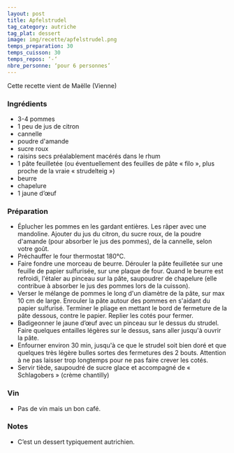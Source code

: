 ```yaml
---
layout: post
title: Apfelstrudel
tag_category: autriche
tag_plat: dessert
image: img/recette/apfelstrudel.png
temps_preparation: 30
temps_cuisson: 30
temps_repos: ‘-‘
nbre_personne: ‘pour 6 personnes’
---
```

Cette recette vient de Maëlle (Vienne)

### Ingrédients
* 3-4 pommes
* 1 peu de jus de citron
* cannelle
* poudre d'amande
* sucre roux
* raisins secs préalablement macérés dans le rhum
* 1 pâte feuilletée (ou éventuellement des feuilles de pâte « filo », plus proche de la vraie « strudelteig »)
* beurre
* chapelure
* 1 jaune d’œuf

### Préparation
* Éplucher les pommes en les gardant entières. Les râper avec une mandoline. Ajouter du jus du citron, du sucre roux, de la poudre d'amande (pour absorber le jus des pommes), de la cannelle, selon votre goût.
* Préchauffer le four thermostat 180°C.
* Faire fondre une morceau de beurre. Dérouler la pâte feuilletée sur une feuille de papier sulfurisée, sur une plaque de four. Quand le beurre est refroidi, l'étaler au pinceau sur la pâte,  saupoudrer de chapelure (elle contribue à absorber le jus des pommes lors de la cuisson).
* Verser le mélange de pommes le long d'un diamètre de la pâte, sur max 10 cm de large. Enrouler la pâte autour des pommes en s'aidant du papier sulfurisé. Terminer le pliage en mettant le bord de fermeture de la pâte dessous, contre le papier. Replier les cotés pour fermer.
* Badigeonner le jaune d’œuf avec un pinceau sur le dessus du strudel. Faire quelques entailles légères sur le dessus, sans aller jusqu'à ouvrir la pâte.
* Enfourner environ 30 min, jusqu'à ce que le strudel soit bien doré et que quelques très légère bulles sortes des fermetures des 2 bouts. Attention à ne pas laisser trop longtemps pour ne pas faire crever les cotés.
* Servir tiède, saupoudré de sucre glace et accompagné de « Schlagobers » (crème chantilly)

### Vin
* Pas de vin mais un bon café.  

### Notes
* C’est un dessert typiquement autrichien.  
